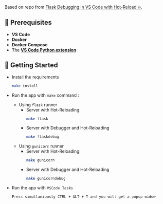 
Based on repo from [Flask Debugging in VS Code with Hot-Reload 🔥](https://blog.theodo.com/2020/05/debug-flask-vscode/).

## 🔧 Prerequisites

- **VS Code**
- **Docker**
- **Docker Compose**
- The [**VS Code Python extension**](https://marketplace.visualstudio.com/items?itemName=ms-python.python)

## 🎉 Getting Started

- Install the requirements
    ```bash
    make install
    ```
- Run the app with `make` command :
  - Using `flask` runner
    - Server with Hot-Reloading
      ```bash
      make flask
      ```
    - Server with Debugger and Hot-Reloading
      ```bash
      make flaskdebug
      ```
  - Using `gunicorn` runner
    - Server with Hot-Reloading
      ```bash
      make gunicorn
      ```
    - Server with Debugger and Hot-Reloading
      ```bash
      make gunicorndebug
      ```
- Run the app with `VSCode Tasks`

    ```bash
    Press simultaniously CTRL + ALT + T and you will get a popup widow were you can choose your option 
    ```